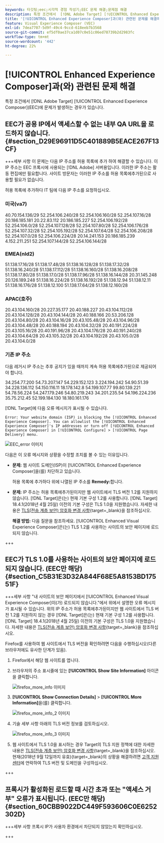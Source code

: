 ```yaml
---
keywords: 타깃팅;eec;시각적 경험 작성기;EEC 문제 해결;문제점 해결
description: 특정 조건에서  [!DNL Adobe Target] [!UICONTROL Enhanced Experience Composer] (EEC)에서 발생하는 문제를 해결하는 방법에 대해 알아봅니다.
title: '[!UICONTROL Enhanced Experience Composer]과(와) 관련된 문제를 해결하려면 어떻게 합니까?'
feature: Visual Experience Composer (VEC)
exl-id: 7dea7707-5d9f-49c4-9ccd-618eeb7b3568
source-git-commit: ef5df0ae37ca1d07c0e51c06ed78739b2d2983fc
workflow-type: tm+mt
source-wordcount: '442'
ht-degree: 22%

---
```


# [!UICONTROL Enhanced Experience Composer]과(와) 관련된 문제 해결

특정 조건에서 [!DNL Adobe Target] [!UICONTROL Enhanced Experience Composer]&#x200B;(EEC)에 문제가 발생하는 경우가 있습니다.

## EEC가 공용 IP에서 액세스할 수 없는 내부 QA URL을 로드하지 않습니다. {#section_D29E96911D5C401889B5EACE267F13CF}


+++세부 사항
이 문제는 다음 IP 주소를 허용 목록에 추가 하여 해결할 수 있습니다. 이 IP 주소는 EEC 프록시에 사용되는 [!DNL Adobe] 서버용입니다. 이러한 IP 주소는 활동 편집에만 필요합니다. 사이트 방문자는 이러한 IP 주소를 허용 목록에추가된으로 사용할 필요가 없습니다.

허용 목록에 추가하다 IT 팀에 다음 IP 주소를 요청하십시오.

### 미국(va7)

40.70.154.136/29
52.254.106.240/28
52.254.106.160/28
52.254.107.16/28
20.186.185.181
20.22.83.112
20.186.185.227
52.254.106.192/28
52.254.106.0/28
52.254.107.128/28
52.254.107.80/28
52.254.106.176/28
52.254.107.32/28
52.254.105.192/28
52.254.107.64/28
52.254.106.208/28
52.254.107.0/28
52.254.106.224/28
20.14.241.153
20.186.185.239
4.152.211.251
52.254.107.144/28
52.254.106.144/28

### EMEA(nld2)

51.138.17.16/28
51.138.17.48/28
51.138.16.128/28
51.138.17.32/28
51.138.16.240/28
51.138.17.112/28
51.138.16.160/28
51.138.16.208/28
51.138.17.80/28
51.138.17.0/28
51.138.17.96/28
51.138.16.144/28
20.31.145.248
20.126.189.248
51.138.16.224/28
51.138.16.192/28
51.138.12.94
51.138.12.11
51.138.16.176/28
51.138.12.100
51.138.17.64/28
51.138.12.160/28

### APAC(호주)

20.43.104.160/28
20.227.35.177
20.40.188.227
20.43.104.112/28
20.43.104.128/28
20.43.104.144/28
20.40.188.166
20.53.206.128
20.43.104.80/28
20.43.104.16/28
20.43.105.48/28
20.43.104.96/28
20.43.104.48/28
20.40.188.194
20.43.104.32/28
20.40.191.224/28
20.43.105.16/28
20.40.191.96/28
20.43.104.176/28
20.40.191.240/28
20.43.104.64/28
20.43.105.32/28
20.43.104.192/28
20.43.105.0/28
20.43.104.0/28

### 기존 IP 주소

다음 레거시 IP 주소는 추후 공지가 있을 때까지 계속 허용 목록에추가된으로 제공되어야 합니다.

34.254.77.200
54.73.207.147
54.229.152.123
3.224.194.242
54.90.51.39
34.228.136.112
54.150.116.11
18.178.142.8
54.199.107.77
99.80.139.221
54.78.56.224
54.247.179.246
54.80.219.243
34.201.235.54
54.196.224.236
35.75.212.45
52.199.184.130
18.180.161.176

[!DNL Target]에 다음 오류 메시지가 표시될 수 있습니다.

`Error: Your website domain (ISP) is blocking the [!UICONTROL Enhanced Experience Composer]. You can allowlist the [!UICONTROL Enhanced Experience Composer]'s IP addresses or turn off [!UICONTROL Enhanced Experience Composer] in [!UICONTROL Configure] > [!UICONTROL Page Delivery] menu.`

![EEC_error 이미지](assets/EEC_error.png)

다음은 이 오류 메시지와 상황을 수정할 조치를 볼 수 있는 이유입니다.

* **문제:** 웹 사이트 도메인(ISP)이 [!UICONTROL Enhanced Experience Composer]을(를) 차단하고 있습니다.

  허용 목록에 추가하다 위에 나열된 IP 주소를 **Remedy:**&#x200B;합니다.

* **문제:** IP 주소는 허용 목록에추가된이지만 웹 사이트에서 TLS 버전 1.2를 지원하지 않습니다. [!DNL Target]은(는) 현재 기본 구성 1.2를 사용합니다. [!DNL Target] 18.4.1(2018년 4월 25일) 이전의 기본 구성은 TLS 1.0을 지원했습니다. 자세한 내용은 [TLS(전송 계층 보안) 암호화 변경 사항](https://experienceleague.adobe.com/docs/target-dev/developer/implementation/tls-transport-layer-security-encryption.html){target=_blank}을 참조하십시오.

  **해결 방법:** 다음 질문을 참조하세요. [!UICONTROL Enhanced Visual Experience Composer]은(는) TLS 1.2를 사용하는 사이트의 보안 페이지에 로드되지 않습니다.

+++

## EEC가 TLS 1.0를 사용하는 사이트의 보안 페이지에 로드되지 않습니다. (EEC만 해당) {#section_C5B31E3D32A844F68E5A8153BD17551F}

+++세부 사항
&quot;내 사이트의 보안 페이지에서 [!UICONTROL Enhanced Visual Experience Composer]이(가) 로드되지 않습니다.&quot;에서 위에서 설명한 오류 메시지가 표시될 수 있습니다. 위의 IP 주소가 허용 목록에추가된이지만 웹 사이트에서 TLS 버전 1.2를 지원하지 않는 경우 [!DNL Target]은(는) 현재 기본 구성 1.2를 사용합니다. [!DNL Target] 18.4.1(2018년 4월 25일) 이전의 기본 구성은 TLS 1.0을 지원했습니다. 자세한 내용은 [TLS(전송 계층 보안) 암호화 변경 사항](https://experienceleague.adobe.com/docs/target-dev/developer/implementation/tls-transport-layer-security-encryption.html){target=_blank}을 참조하십시오.

Firefox를 사용하여 웹 사이트에서 TLS 버전을 확인하려면 다음을 수행하십시오(다른 브라우저에도 유사한 단계가 있음).

1. Firefox에서 해당 웹 사이트를 엽니다.
1. 브라우저의 주소 표시줄에 있는 **[!UICONTROL Show Site Information]** 아이콘을 클릭합니다.

   ![firefox_more_info 이미지](assets/firefox_more_info.png)

1. **[!UICONTROL Show Connection Details]** > **[!UICONTROL More Information]**&#x200B;을(를) 클릭합니다.

   ![firefox_more_info_2 이미지](assets/firefox_more_info_2.png)

1. 기술 세부 사항 아래의 TLS 버전 정보를 검토하십시오.

   ![firefox_more_info_3 이미지](assets/firefox_more_info_3.png)

1. 웹 사이트에서 TLS 1.0을 표시하는 경우 Target의 TLS 지원 정책에 대한 자세한 내용은 [TLS(전송 계층 보안) 암호화 변경 사항](https://experienceleague.adobe.com/docs/target-dev/developer/implementation/tls-transport-layer-security-encryption.html){target=_blank}을 참조하십시오. 현재(2018년 9월 12일까지 유효){target=_blank}의 상황을 해결하려면 [고객 지원 센터](/help/main/cmp-resources-and-contact-information.md#reference_ACA3391A00EF467B87930A450050077C)에 연락하여 TLS 버전 및 도메인을 구성하십시오.

+++

## 프록시가 활성화된 로드할 때 시간 초과 또는 &quot;액세스 거부&quot; 오류가 표시됩니다. (EEC만 해당) {#section_60CBB9022DC449F593606C0E6252302D}

+++세부 사항
프록시 IP가 사용자 환경에서 차단되지 않았는지 확인하십시오.

+++
